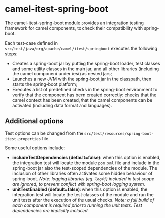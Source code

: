 # camel-itest-spring-boot

The camel-itest-spring-boot module provides an integration testing framework for camel components, to check their compatibility with spring-boot.

Each test-case defined in `src/test/java/org/apache/camel/itest/springboot` executes the following steps:
- Creates a spring-boot jar by putting the spring-boot loader, test classes and some utility classes in the main jar,
and all other libraries (including the camel component under test) as nested jars;
- Launches a new JVM with the spring-boot jar in the classpath, then starts the spring-boot platform;
- Executes a list of predefined checks in the spring-boot environment to verify that the component has been created correctly:
checks that the camel context has been created, that the camel components can be activated (including data format and languages).

## Additional options

Test options can be changed from the `src/test/resources/spring-boot-itest.properties` file.

Some useful options include:
- **includeTestDependencies (default=false)**: when this option is enabled,
the integration test will locate the module `pom.xml` file and include in the spring-boot jar also the test-scoped dependencies of the module.
  The inclusion of other libraries often activates some hidden behaviour of spring-boot.
  *Note: logging libraries (eg. `log4j`) included in test scope are ignored, to prevent conflict with spring-boot logging system.*
- **unitTestEnabled (default=false)**: when this option is enabled,
the integration test will locate the test-classes of the module and run the unit tests after the execution of the usual checks.
  *Note: a full build of each component is required prior to running the unit tests. Test dependencies are implicitly included.*

